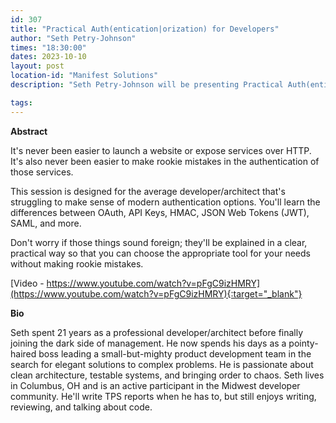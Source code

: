```yaml
---
id: 307
title: "Practical Auth(entication|orization) for Developers"
author: "Seth Petry-Johnson"
times: "18:30:00"
dates: 2023-10-10
layout: post
location-id: "Manifest Solutions"
description: "Seth Petry-Johnson will be presenting Practical Auth(entication|orization) for Developers."

tags: 
---
```


**Abstract**

It's never been easier to launch a website or expose services over HTTP. It's also never been easier to make rookie mistakes in the authentication of those services.

This session is designed for the average developer/architect that's struggling to make sense of modern authentication options. You'll learn the differences between OAuth, API Keys, HMAC, JSON Web Tokens (JWT), SAML, and more.

Don't worry if those things sound foreign; they'll be explained in a clear, practical way so that you can choose the appropriate tool for your needs without making rookie mistakes.

[Video - https://www.youtube.com/watch?v=pFgC9izHMRY](https://www.youtube.com/watch?v=pFgC9izHMRY){:target="_blank"}

**Bio**

Seth spent 21 years as a professional developer/architect before finally joining the dark side of management. He now spends his days as a pointy-haired boss leading a small-but-mighty product development team in the search for elegant solutions to complex problems. He is passionate about clean architecture, testable systems, and bringing order to chaos. Seth lives in Columbus, OH and is an active participant in the Midwest developer community. He'll write TPS reports when he has to, but still enjoys writing, reviewing, and talking about code.